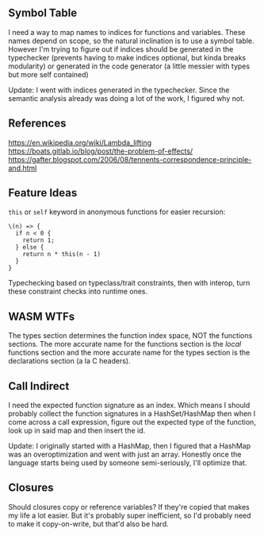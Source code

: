 ## Symbol Table

I need a way to map names to indices for functions and
variables. These names depend on scope, so the natural inclination is
to use a symbol table. However I'm trying to figure out if indices
should be generated in the typechecker (prevents having to make
indices optional, but kinda breaks modularity) or generated in the
code generator (a little messier with types but more self contained)

Update: I went with indices generated in the typechecker. Since the
semantic analysis already was doing a lot of the work, I figured
why not. 

## References
https://en.wikipedia.org/wiki/Lambda_lifting
https://boats.gitlab.io/blog/post/the-problem-of-effects/
https://gafter.blogspot.com/2006/08/tennents-correspondence-principle-and.html

## Feature Ideas

`this` or `self` keyword in anonymous functions for easier recursion:
```
\(n) => {
  if n < 0 {
    return 1;
  } else {
    return n * this(n - 1)
  }
}
```

Typechecking based on typeclass/trait constraints, then with interop, turn these constraint checks
into runtime ones.

## WASM WTFs
The types section determines the function index space, NOT the functions sections. The
more accurate name for the functions section is the *local* functions section and the
more accurate name for the types section is the declarations section (a la C headers).

## Call Indirect
I need the expected function signature as an index. Which means I should probably collect the function signatures
in a HashSet/HashMap then when I come across a call expression, figure out the expected type of the function, 
look up in said map and then insert the id.

Update: I originally started with a HashMap, then I figured that a HashMap was an overoptimization and
went with just an array. Honestly once the language starts being used by someone semi-seriously, I'll optimize
that.

## Closures

Should closures copy or reference variables? If they're copied that makes my life a lot easier. But it's probably
super inefficient, so I'd probably need to make it copy-on-write, but that'd also be hard. 
